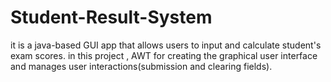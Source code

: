 # Student-Result-System
it is a java-based GUI app that allows users to input and calculate student's exam scores. in this project , AWT for creating the graphical user interface and manages user interactions(submission and clearing fields).
